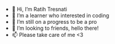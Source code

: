 - 👋 Hi, I’m Ratih Tresnati
- 👀 I’m a learner who interested in coding
- 🌱 I’m still on a progress to be a pro
- 💞️ I’m looking to friends, hello there!
- 📫 Please take care of me <3

<!---
nuguya7/nuguya7 is a ✨ special ✨ repository because its `README.md` (this file) appears on your GitHub profile.
You can click the Preview link to take a look at your changes.
--->
